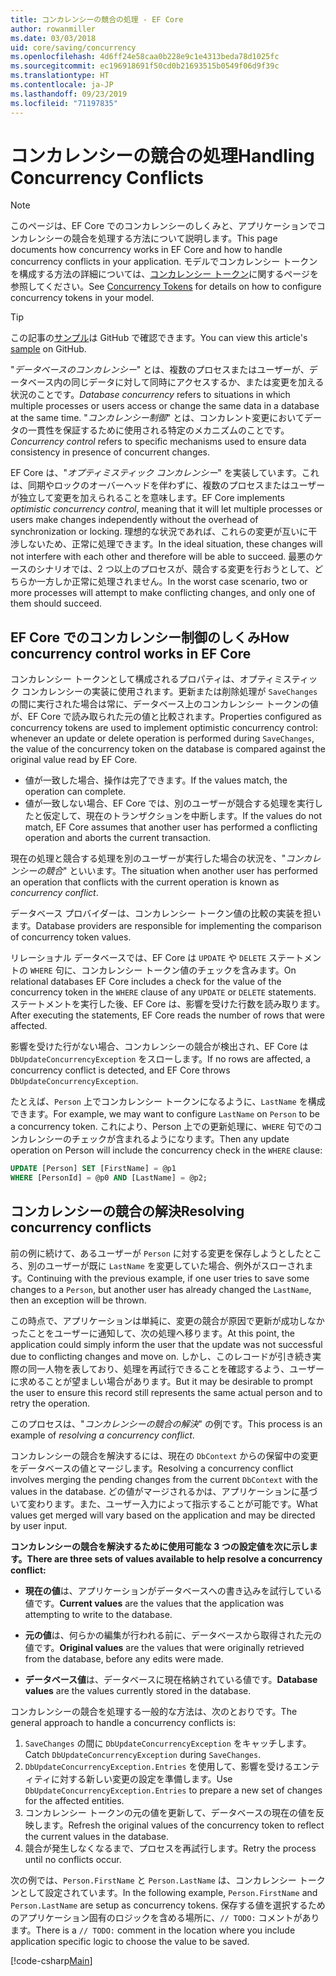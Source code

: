 ```yaml
---
title: コンカレンシーの競合の処理 - EF Core
author: rowanmiller
ms.date: 03/03/2018
uid: core/saving/concurrency
ms.openlocfilehash: 4d6ff24e58caa0b228e9c1e4313beda78d1025fc
ms.sourcegitcommit: ec196918691f50cd0b21693515b0549f06d9f39c
ms.translationtype: HT
ms.contentlocale: ja-JP
ms.lasthandoff: 09/23/2019
ms.locfileid: "71197835"
---
```

# <a name="handling-concurrency-conflicts"></a><span data-ttu-id="0d64f-102">コンカレンシーの競合の処理</span><span class="sxs-lookup"><span data-stu-id="0d64f-102">Handling Concurrency Conflicts</span></span>

> [!NOTE]
> <span data-ttu-id="0d64f-103">このページは、EF Core でのコンカレンシーのしくみと、アプリケーションでコンカレンシーの競合を処理する方法について説明します。</span><span class="sxs-lookup"><span data-stu-id="0d64f-103">This page documents how concurrency works in EF Core and how to handle concurrency conflicts in your application.</span></span> <span data-ttu-id="0d64f-104">モデルでコンカレンシー トークンを構成する方法の詳細については、[コンカレンシー トークン](xref:core/modeling/concurrency)に関するページを参照してください。</span><span class="sxs-lookup"><span data-stu-id="0d64f-104">See [Concurrency Tokens](xref:core/modeling/concurrency) for details on how to configure concurrency tokens in your model.</span></span>

> [!TIP]
> <span data-ttu-id="0d64f-105">この記事の[サンプル](https://github.com/aspnet/EntityFramework.Docs/tree/master/samples/core/Saving/Concurrency/)は GitHub で確認できます。</span><span class="sxs-lookup"><span data-stu-id="0d64f-105">You can view this article's [sample](https://github.com/aspnet/EntityFramework.Docs/tree/master/samples/core/Saving/Concurrency/) on GitHub.</span></span>

<span data-ttu-id="0d64f-106">"_データベースのコンカレンシー_" とは、複数のプロセスまたはユーザーが、データベース内の同じデータに対して同時にアクセスするか、または変更を加える状況のことです。</span><span class="sxs-lookup"><span data-stu-id="0d64f-106">_Database concurrency_ refers to situations in which multiple processes or users access or change the same data in a database at the same time.</span></span> <span data-ttu-id="0d64f-107">"_コンカレンシー制御_" とは、コンカレント変更においてデータの一貫性を保証するために使用される特定のメカニズムのことです。</span><span class="sxs-lookup"><span data-stu-id="0d64f-107">_Concurrency control_ refers to specific mechanisms used to ensure data consistency in presence of concurrent changes.</span></span>

<span data-ttu-id="0d64f-108">EF Core は、"_オプティミスティック コンカレンシー_" を実装しています。これは、同期やロックのオーバーヘッドを伴わずに、複数のプロセスまたはユーザーが独立して変更を加えられることを意味します。</span><span class="sxs-lookup"><span data-stu-id="0d64f-108">EF Core implements _optimistic concurrency control_, meaning that it will let multiple processes or users make changes independently without the overhead of synchronization or locking.</span></span> <span data-ttu-id="0d64f-109">理想的な状況であれば、これらの変更が互いに干渉しないため、正常に処理できます。</span><span class="sxs-lookup"><span data-stu-id="0d64f-109">In the ideal situation, these changes will not interfere with each other and therefore will be able to succeed.</span></span> <span data-ttu-id="0d64f-110">最悪のケースのシナリオでは、2 つ以上のプロセスが、競合する変更を行おうとして、どちらか一方しか正常に処理されません。</span><span class="sxs-lookup"><span data-stu-id="0d64f-110">In the worst case scenario, two or more processes will attempt to make conflicting changes, and only one of them should succeed.</span></span>

## <a name="how-concurrency-control-works-in-ef-core"></a><span data-ttu-id="0d64f-111">EF Core でのコンカレンシー制御のしくみ</span><span class="sxs-lookup"><span data-stu-id="0d64f-111">How concurrency control works in EF Core</span></span>

<span data-ttu-id="0d64f-112">コンカレンシー トークンとして構成されるプロパティは、オプティミスティック コンカレンシーの実装に使用されます。更新または削除処理が `SaveChanges` の間に実行された場合は常に、データベース上のコンカレンシー トークンの値が、EF Core で読み取られた元の値と比較されます。</span><span class="sxs-lookup"><span data-stu-id="0d64f-112">Properties configured as concurrency tokens are used to implement optimistic concurrency control: whenever an update or delete operation is performed during `SaveChanges`, the value of the concurrency token on the database is compared against the original value read by EF Core.</span></span>

- <span data-ttu-id="0d64f-113">値が一致した場合、操作は完了できます。</span><span class="sxs-lookup"><span data-stu-id="0d64f-113">If the values match, the operation can complete.</span></span>
- <span data-ttu-id="0d64f-114">値が一致しない場合、EF Core では、別のユーザーが競合する処理を実行したと仮定して、現在のトランザクションを中断します。</span><span class="sxs-lookup"><span data-stu-id="0d64f-114">If the values do not match, EF Core assumes that another user has performed a conflicting operation and aborts the current transaction.</span></span>

<span data-ttu-id="0d64f-115">現在の処理と競合する処理を別のユーザーが実行した場合の状況を、"_コンカレンシーの競合_" といいます。</span><span class="sxs-lookup"><span data-stu-id="0d64f-115">The situation when another user has performed an operation that conflicts with the current operation is known as _concurrency conflict_.</span></span>

<span data-ttu-id="0d64f-116">データベース プロバイダーは、コンカレンシー トークン値の比較の実装を担います。</span><span class="sxs-lookup"><span data-stu-id="0d64f-116">Database providers are responsible for implementing the comparison of concurrency token values.</span></span>

<span data-ttu-id="0d64f-117">リレーショナル データベースでは、EF Core は `UPDATE` や `DELETE` ステートメントの `WHERE` 句に、コンカレンシー トークン値のチェックを含みます。</span><span class="sxs-lookup"><span data-stu-id="0d64f-117">On relational databases EF Core includes a check for the value of the concurrency token in the `WHERE` clause of any `UPDATE` or `DELETE` statements.</span></span> <span data-ttu-id="0d64f-118">ステートメントを実行した後、EF Core は、影響を受けた行数を読み取ります。</span><span class="sxs-lookup"><span data-stu-id="0d64f-118">After executing the statements, EF Core reads the number of rows that were affected.</span></span>

<span data-ttu-id="0d64f-119">影響を受けた行がない場合、コンカレンシーの競合が検出され、EF Core は `DbUpdateConcurrencyException` をスローします。</span><span class="sxs-lookup"><span data-stu-id="0d64f-119">If no rows are affected, a concurrency conflict is detected, and EF Core throws `DbUpdateConcurrencyException`.</span></span>

<span data-ttu-id="0d64f-120">たとえば、`Person` 上でコンカレンシー トークンになるように、`LastName` を構成できます。</span><span class="sxs-lookup"><span data-stu-id="0d64f-120">For example, we may want to configure `LastName` on `Person` to be a concurrency token.</span></span> <span data-ttu-id="0d64f-121">これにより、Person 上での更新処理に、`WHERE` 句でのコンカレンシーのチェックが含まれるようになります。</span><span class="sxs-lookup"><span data-stu-id="0d64f-121">Then any update operation on Person will include the concurrency check in the `WHERE` clause:</span></span>

``` sql
UPDATE [Person] SET [FirstName] = @p1
WHERE [PersonId] = @p0 AND [LastName] = @p2;
```

## <a name="resolving-concurrency-conflicts"></a><span data-ttu-id="0d64f-122">コンカレンシーの競合の解決</span><span class="sxs-lookup"><span data-stu-id="0d64f-122">Resolving concurrency conflicts</span></span>

<span data-ttu-id="0d64f-123">前の例に続けて、あるユーザーが `Person` に対する変更を保存しようとしたところ、別のユーザーが既に `LastName` を変更していた場合、例外がスローされます。</span><span class="sxs-lookup"><span data-stu-id="0d64f-123">Continuing with the previous example, if one user tries to save some changes to a `Person`, but another user has already changed the `LastName`, then an exception will be thrown.</span></span>

<span data-ttu-id="0d64f-124">この時点で、アプリケーションは単純に、変更の競合が原因で更新が成功しなかったことをユーザーに通知して、次の処理へ移ります。</span><span class="sxs-lookup"><span data-stu-id="0d64f-124">At this point, the application could simply inform the user that the update was not successful due to conflicting changes and move on.</span></span> <span data-ttu-id="0d64f-125">しかし、このレコードが引き続き実際の同一人物を表しており、処理を再試行できることを確認するよう、ユーザーに求めることが望ましい場合があります。</span><span class="sxs-lookup"><span data-stu-id="0d64f-125">But it may be desirable to prompt the user to ensure this record still represents the same actual person and to retry the operation.</span></span>

<span data-ttu-id="0d64f-126">このプロセスは、"_コンカレンシーの競合の解決_" の例です。</span><span class="sxs-lookup"><span data-stu-id="0d64f-126">This process is an example of _resolving a concurrency conflict_.</span></span>

<span data-ttu-id="0d64f-127">コンカレンシーの競合を解決するには、現在の `DbContext` からの保留中の変更をデータベースの値とマージします。</span><span class="sxs-lookup"><span data-stu-id="0d64f-127">Resolving a concurrency conflict involves merging the pending changes from the current `DbContext` with the values in the database.</span></span> <span data-ttu-id="0d64f-128">どの値がマージされるかは、アプリケーションに基づいて変わります。また、ユーザー入力によって指示することが可能です。</span><span class="sxs-lookup"><span data-stu-id="0d64f-128">What values get merged will vary based on the application and may be directed by user input.</span></span>

<span data-ttu-id="0d64f-129">**コンカレンシーの競合を解決するために使用可能な 3 つの設定値を次に示します。**</span><span class="sxs-lookup"><span data-stu-id="0d64f-129">**There are three sets of values available to help resolve a concurrency conflict:**</span></span>

* <span data-ttu-id="0d64f-130">**現在の値**は、アプリケーションがデータベースへの書き込みを試行している値です。</span><span class="sxs-lookup"><span data-stu-id="0d64f-130">**Current values** are the values that the application was attempting to write to the database.</span></span>

* <span data-ttu-id="0d64f-131">**元の値**は、何らかの編集が行われる前に、データベースから取得された元の値です。</span><span class="sxs-lookup"><span data-stu-id="0d64f-131">**Original values** are the values that were originally retrieved from the database, before any edits were made.</span></span>

* <span data-ttu-id="0d64f-132">**データベース値**は、データベースに現在格納されている値です。</span><span class="sxs-lookup"><span data-stu-id="0d64f-132">**Database values** are the values currently stored in the database.</span></span>

<span data-ttu-id="0d64f-133">コンカレンシーの競合を処理する一般的な方法は、次のとおりです。</span><span class="sxs-lookup"><span data-stu-id="0d64f-133">The general approach to handle a concurrency conflicts is:</span></span>

1. <span data-ttu-id="0d64f-134">`SaveChanges` の間に `DbUpdateConcurrencyException` をキャッチします。</span><span class="sxs-lookup"><span data-stu-id="0d64f-134">Catch `DbUpdateConcurrencyException` during `SaveChanges`.</span></span>
2. <span data-ttu-id="0d64f-135">`DbUpdateConcurrencyException.Entries` を使用して、影響を受けるエンティティに対する新しい変更の設定を準備します。</span><span class="sxs-lookup"><span data-stu-id="0d64f-135">Use `DbUpdateConcurrencyException.Entries` to prepare a new set of changes for the affected entities.</span></span>
3. <span data-ttu-id="0d64f-136">コンカレンシー トークンの元の値を更新して、データベースの現在の値を反映します。</span><span class="sxs-lookup"><span data-stu-id="0d64f-136">Refresh the original values of the concurrency token to reflect the current values in the database.</span></span>
4. <span data-ttu-id="0d64f-137">競合が発生しなくなるまで、プロセスを再試行します。</span><span class="sxs-lookup"><span data-stu-id="0d64f-137">Retry the process until no conflicts occur.</span></span>

<span data-ttu-id="0d64f-138">次の例では、`Person.FirstName` と `Person.LastName` は、コンカレンシー トークンとして設定されています。</span><span class="sxs-lookup"><span data-stu-id="0d64f-138">In the following example, `Person.FirstName` and `Person.LastName` are setup as concurrency tokens.</span></span> <span data-ttu-id="0d64f-139">保存する値を選択するためのアプリケーション固有のロジックを含める場所に、`// TODO:` コメントがあります。</span><span class="sxs-lookup"><span data-stu-id="0d64f-139">There is a `// TODO:` comment in the location where you include application specific logic to choose the value to be saved.</span></span>

[!code-csharp[Main](../../../samples/core/Saving/Concurrency/Sample.cs?name=ConcurrencyHandlingCode&highlight=34-35)]
